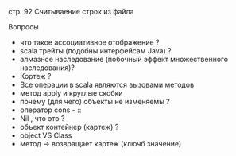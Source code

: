 стр. 92 Считываение строк из файла

Вопросы
- что такое ассоциативное отображение ?
- scala трейты (подобны интерфейсам Java) ?
- алмазное наследование (побочный эффект множественного наследования)?
- Кортеж ?
- Все операции в scala являются вызовами методов
- метод apply и круглые скобки
- почему (для чего) объекты не изменяемы ?
- оператор cons - ::
- Nil , что это ?
- объект контейнер (картеж) ?
- object VS Class
- метод -> возвращает картеж (ключб значение)